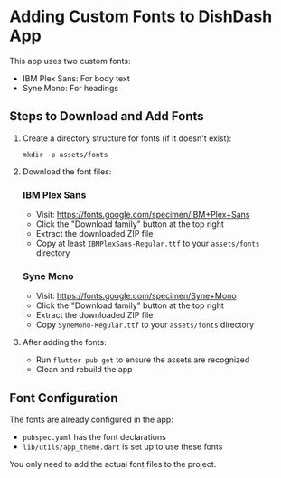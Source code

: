 # Adding Custom Fonts to DishDash App

This app uses two custom fonts:

- IBM Plex Sans: For body text
- Syne Mono: For headings

## Steps to Download and Add Fonts

1. Create a directory structure for fonts (if it doesn't exist):

   ```
   mkdir -p assets/fonts
   ```

2. Download the font files:

   ### IBM Plex Sans

   - Visit: https://fonts.google.com/specimen/IBM+Plex+Sans
   - Click the "Download family" button at the top right
   - Extract the downloaded ZIP file
   - Copy at least `IBMPlexSans-Regular.ttf` to your `assets/fonts` directory

   ### Syne Mono

   - Visit: https://fonts.google.com/specimen/Syne+Mono
   - Click the "Download family" button at the top right
   - Extract the downloaded ZIP file
   - Copy `SyneMono-Regular.ttf` to your `assets/fonts` directory

3. After adding the fonts:
   - Run `flutter pub get` to ensure the assets are recognized
   - Clean and rebuild the app

## Font Configuration

The fonts are already configured in the app:

- `pubspec.yaml` has the font declarations
- `lib/utils/app_theme.dart` is set up to use these fonts

You only need to add the actual font files to the project.
